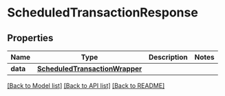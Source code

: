 # ScheduledTransactionResponse

## Properties
Name | Type | Description | Notes
------------ | ------------- | ------------- | -------------
**data** | [**ScheduledTransactionWrapper**](ScheduledTransactionWrapper.md) |  | 

[[Back to Model list]](../README.md#documentation-for-models) [[Back to API list]](../README.md#documentation-for-api-endpoints) [[Back to README]](../README.md)


